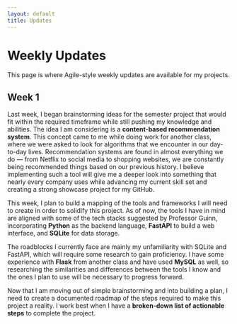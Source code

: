 ```yaml
---
layout: default
title: Updates
---
```


# Weekly Updates

This page is where Agile-style weekly updates are available for my projects. 

## Week 1

Last week, I began brainstorming ideas for the semester project that would fit within the required timeframe while still pushing my knowledge and abilities. The idea I am considering is a **content-based recommendation system**. This concept came to me while doing work for another class, where we were asked to look for algorithms that we encounter in our day-to-day lives. Recommendation systems are found in almost everything we do — from Netflix to social media to shopping websites, we are constantly being recommended things based on our previous history. I believe implementing such a tool will give me a deeper look into something that nearly every company uses while advancing my current skill set and creating a strong showcase project for my GitHub.

This week, I plan to build a mapping of the tools and frameworks I will need to create in order to solidify this project. As of now, the tools I have in mind are aligned with some of the tech stacks suggested by Professor Guinn, incorporating **Python** as the backend language, **FastAPI** to build a web interface, and **SQLite** for data storage.

The roadblocks I currently face are mainly my unfamiliarity with SQLite and FastAPI, which will require some research to gain proficiency. I have some experience with **Flask** from another class and have used **MySQL** as well, so researching the similarities and differences between the tools I know and the ones I plan to use will be necessary to progress forward.

Now that I am moving out of simple brainstorming and into building a plan, I need to create a documented roadmap of the steps required to make this project a reality. I work best when I have a **broken-down list of actionable steps** to complete the project.
